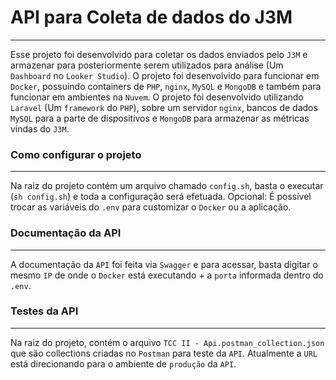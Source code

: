 # API para Coleta de dados do J3M
---

Esse projeto foi desenvolvido para coletar os dados enviados pelo `J3M` e armazenar para posteriormente serem utilizados para análise (Um `Dashboard` no `Looker Studio`).
O projeto foi desenvolvido para funcionar em `Docker`, possuindo containers de `PHP`, `nginx`, `MySQL` e `MongoDB` e também para funcionar em ambientes na `Nuvem`.
O projeto foi desenvolvido utilizando `Laravel` (Um `framework` do `PHP`), sobre um servidor `nginx`, bancos de dados `MySQL` para a parte de dispositivos e `MongoDB` para armazenar as métricas vindas do `J3M`.

### Como configurar o projeto
---

Na raiz do projeto contém um arquivo chamado `config.sh`, basta o executar (`sh config.sh`) e toda a configuração será efetuada.
Opcional: É possível trocar as variáveis do `.env` para customizar o `Docker` ou a aplicação.

### Documentação da API
---

A documentação da `API` foi feita via `Swagger` e para acessar, basta digitar o mesmo `IP` de onde o `Docker` está executando + a `porta` informada dentro do `.env`.

### Testes da API
---

Na raiz do projeto, contém o arquivo `TCC II - Api.postman_collection.json` que são collections criadas no `Postman` para teste da `API`.
Atualmente a `URL` está direcionando para o ambiente de `produção` da `API`.
